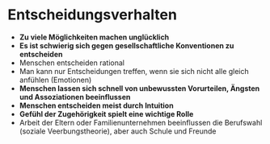 # Entscheidungsverhalten

- **Zu viele Möglichkeiten machen unglücklich**
- **Es ist schwierig sich gegen gesellschaftliche Konventionen zu entscheiden**
- Menschen entscheiden rational
- Man kann nur Entscheidungen treffen, wenn sie sich nicht alle gleich anfühlen (Emotionen)
- **Menschen lassen sich schnell von unbewussten Vorurteilen, Ängsten und Assoziationen beeinflussen**
- **Menschen entscheiden meist durch Intuition**
- **Gefühl der Zugehörigkeit spielt eine wichtige Rolle**
- Arbeit der Eltern oder Familienunternehmen beeinflussen die Berufswahl (soziale Veerbungstheorie), aber auch Schule und Freunde